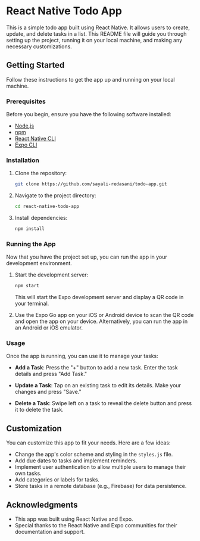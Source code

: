 # React Native Todo App

This is a simple todo app built using React Native. It allows users to create, update, and delete tasks in a list. This README file will guide you through setting up the project, running it on your local machine, and making any necessary customizations.

## Getting Started

Follow these instructions to get the app up and running on your local machine.

### Prerequisites

Before you begin, ensure you have the following software installed:

- [Node.js](https://nodejs.org/)
- [npm](https://www.npmjs.com/)
- [React Native CLI](https://reactnative.dev/docs/environment-setup)
- [Expo CLI](https://docs.expo.dev/get-started/installation/)

### Installation

1. Clone the repository:

   ```bash
   git clone https://github.com/sayali-redasani/todo-app.git
   ```

2. Navigate to the project directory:

   ```bash
   cd react-native-todo-app
   ```

3. Install dependencies:

   ```bash
   npm install
   ```

### Running the App

Now that you have the project set up, you can run the app in your development environment.

1. Start the development server:

   ```bash
   npm start
   ```

   This will start the Expo development server and display a QR code in your terminal.

2. Use the Expo Go app on your iOS or Android device to scan the QR code and open the app on your device. Alternatively, you can run the app in an Android or iOS emulator.

### Usage

Once the app is running, you can use it to manage your tasks:

- **Add a Task**: Press the "+" button to add a new task. Enter the task details and press "Add Task."

- **Update a Task**: Tap on an existing task to edit its details. Make your changes and press "Save."

- **Delete a Task**: Swipe left on a task to reveal the delete button and press it to delete the task.

## Customization

You can customize this app to fit your needs. Here are a few ideas:

- Change the app's color scheme and styling in the `styles.js` file.
- Add due dates to tasks and implement reminders.
- Implement user authentication to allow multiple users to manage their own tasks.
- Add categories or labels for tasks.
- Store tasks in a remote database (e.g., Firebase) for data persistence.

## Acknowledgments

- This app was built using React Native and Expo.
- Special thanks to the React Native and Expo communities for their documentation and support.
